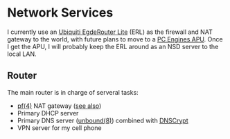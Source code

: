 # Network Services

I currently use an [Ubiquiti EgdeRouter Lite][erl_amazon] (ERL) as the firewall
and NAT gateway to the world, with future plans to move to a [PC Engines
APU][pce_apu]. Once I get the APU, I will probably keep the ERL around as an
NSD server to the local LAN.

## Router

The main router is in charge of serveral tasks:

 * [pf(4)](http://man.openbsd.org/pf) NAT gateway
   ([see also](https://www.openbsd.org/faq/pf/example1.html#pf))
 * Primary DHCP server
 * Primary DNS server ([unbound(8)](http://man.openbsd.org/unbound)) combined
   with [DNSCrypt](https://dnscrypt.org/)
 * VPN server for my cell phone



[erl_amazon]:		https://www.amazon.com/Ubiquiti-Edgerouter-ERLITE-3-Desktop-Router/dp/B00HXT8EKE/
[pce_apu]:		http://www.pcengines.ch/apu2.htm/
